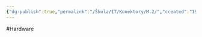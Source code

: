 ```yaml
---
{"dg-publish":true,"permalink":"/Škola/IT/Konektory/M.2/","created":"1980-01-01T00:00:00.000+01:00","updated":"2024-03-18T08:54:51.477+01:00"}
---
```


#Hardware 
